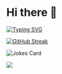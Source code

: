 # Hi there 👋
[![Typing SVG](https://readme-typing-svg.herokuapp.com?color=%2341FF00&center=true&lines=I'm+Karthik;I'm+a+programmer)](https://git.io/typing-svg)


[![GitHub Streak](https://github-readme-streak-stats.herokuapp.com?user=karthxk&theme=tokyonight&date_format=M%20j%5B%2C%20Y%5D)](https://git.io/streak-stats)

![Jokes Card](https://readme-jokes.vercel.app/api?theme=tokyonight)

![](https://komarev.com/ghpvc/?username=karthxk&color=70A4FC)
<!--
**karthxk/karthxk** is a ✨ _special_ ✨ repository because its `README.md` (this file) appears on your GitHub profile.

Here are some ideas to get you started:

- 🔭 I’m currently working on ...
- 🌱 I’m currently learning ...
- 👯 I’m looking to collaborate on ...
- 🤔 I’m looking for help with ...
- 💬 Ask me about ...
- 📫 How to reach me: ...
- 😄 Pronouns: ...
- ⚡ Fun fact: ...
-->
